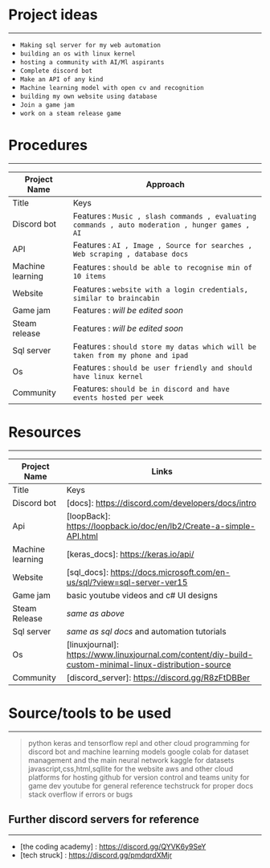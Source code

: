 # **Project ideas**
----
- `Making sql server for my web automation`
- `building an os with linux kernel`
- `hosting a community with AI/Ml aspirants`
- `Complete discord bot`
- `Make an API of any kind`
- `Machine learning model with open cv and recognition`
- `building my own website using database`
- `Join a game jam`
- `work on a steam release game`
# **Procedures**
----
| Project Name | Approach |
| -------------- | -------------- |
| Title | Keys |
| Discord bot | Features : `Music , slash commands , evaluating commands , auto moderation , hunger games , AI` |
| API | Features : `AI , Image , Source for searches , Web scraping , database docs` |
| Machine learning | Features : `should be able to recognise min of 10 items` |
| Website | Features : `website with a login credentials, similar to braincabin` |
| Game jam | Features : *will be edited soon* |
| Steam release | Features : *will be edited soon* |
| Sql server | Features : `should store my datas which will be taken from my phone and ipad` |
| Os | Features : `should be user friendly and should have linux kernel` | 
| Community | Features: `should be in discord and have events hosted per week` |

# **Resources**
----
| Project Name | Links |
| -------------- | -------------- |
| Title | Keys |
| Discord bot | [docs]: https://discord.com/developers/docs/intro  |
| Api | [loopBack]: https://loopback.io/doc/en/lb2/Create-a-simple-API.html |
| Machine learning | [keras_docs]: https://keras.io/api/ |
| Website | [sql_docs]: https://docs.microsoft.com/en-us/sql/?view=sql-server-ver15 |
| Game jam | basic youtube videos and c# UI designs |
| Steam Release | *same as above* |
| Sql server | *same as sql docs* and automation tutorials | 
| Os | [linuxjournal]: https://www.linuxjournal.com/content/diy-build-custom-minimal-linux-distribution-source |
| Community | [discord_server]: https://discord.gg/R8zFtDBBer |

# **Source/tools to be used**
----
> python
> keras and tensorflow
> repl and other cloud programming for discord bot and machine learning models
> google colab for dataset management and the main neural network
> kaggle for datasets
> javascript,css,html,sqllite for the website
> aws and other cloud platforms for hosting
> github for version control and teams 
> unity for game dev 
> youtube for general reference 
> techstruck for proper docs 
> stack overflow if errors or bugs

## Further discord servers for reference
---
- [the coding academy] : https://discord.gg/QYVK6y9SeY 
- [tech struck] : https://discord.gg/pmdqrdXMjr 




